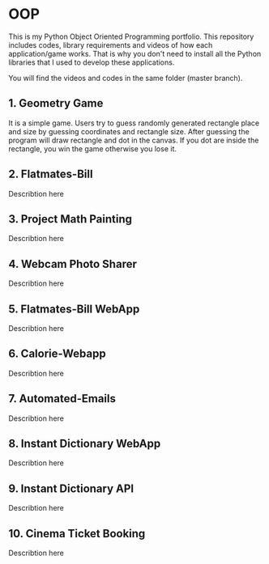 # OOP

This is my Python Object Oriented Programming portfolio. This repository includes codes, library requirements and videos of how each application/game works. That is why you don't need to install all the Python libraries that I used to develop these applications.

You will find the videos and codes in the same folder (master branch).



## 1. Geometry Game

  It is a simple game. Users try to guess randomly generated rectangle place and size by guessing coordinates and rectangle size. After guessing the program will draw rectangle and dot in the canvas. If you dot are inside the rectangle, you win the game otherwise you lose it.

## 2. Flatmates-Bill

  Describtion here
  
## 3. Project Math Painting

  Describtion here

## 4. Webcam Photo Sharer

  Describtion here

## 5. Flatmates-Bill WebApp

  Describtion here

## 6. Calorie-Webapp

  Describtion here

## 7. Automated-Emails

  Describtion here

## 8. Instant Dictionary WebApp

  Describtion here

## 9. Instant Dictionary API

  Describtion here

## 10. Cinema Ticket Booking

  Describtion here

